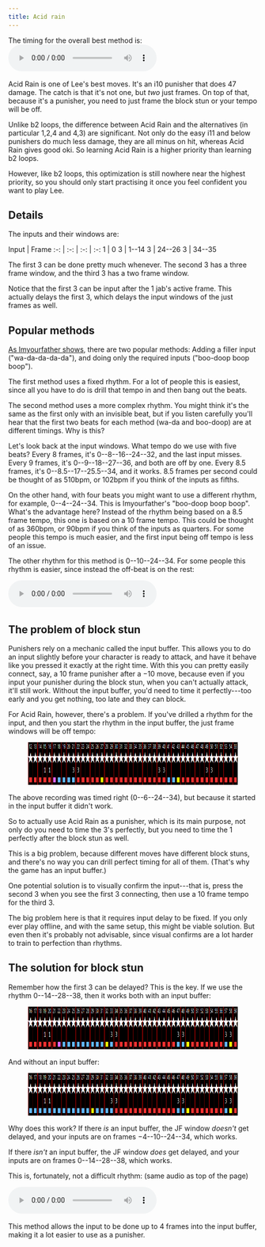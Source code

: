 ```yaml
---
title: Acid rain
---
```


The timing for the overall best method is:
<audio controls loop src="/assets/sounds/acid-delay.mp3">
  Your browser does not support the audio element.
</audio>

Acid Rain is one of Lee's best moves. It's an i10 punisher that does 47
damage. The catch is that it's not one, but *two* just frames. On top of that,
because it's a punisher, you need to just frame the block stun or your tempo
will be off.

Unlike b2 loops, the difference between Acid Rain and the alternatives (in
particular 1,2,4 and 4,3) are significant. Not only do the easy i11 and below
punishers do much less damage, they are all minus on hit, whereas Acid
Rain gives good oki. So learning Acid Rain is a higher priority than learning
b2 loops.

However, like b2 loops, this optimization is still nowhere near the highest
priority, so you should only start practising it once you feel confident you
want to play Lee.

## Details

The inputs and their windows are:

Input | Frame
:-: | :-: | :-: | :-:
1 | 0
3 | 1--14
3 | 24--26
3 | 34--35

The first 3 can be done pretty much whenever. The second 3 has a three frame
window, and the third 3 has a two frame window.

Notice that the first 3 can be input after the 1 jab's active frame. This
actually delays the first 3, which delays the input windows of the just frames
as well.

## Popular methods

[As Imyourfather shows](https://www.youtube.com/watch?v=dd9gHRheRvQ), there
are two popular methods: Adding a filler input ("wa-da-da-da-da"), and doing
only the required inputs ("boo-doop boop boop").

The first method uses a fixed rhythm. For a lot of people this is easiest,
since all you have to do is drill that tempo in and then bang out the beats.

The second method uses a more complex rhythm. You might think it's the same as
the first only with an invisible beat, but if you listen carefully you'll hear
that the first two beats for each method (wa-da and boo-doop) are at different
timings. Why is this?

Let's look back at the input windows. What tempo do we use with five beats?
Every 8 frames, it's 0--8--16--24--32, and the last input misses. Every 9
frames, it's 0--9--18--27--36, and both are off by one. Every 8.5 frames, it's
0--8.5--17--25.5--34, and it works. 8.5 frames per second could be thought of
as 510bpm, or 102bpm if you think of the inputs as fifths.

On the other hand, with four beats you might want to use a different rhythm,
for example, 0--4--24--34. This is Imyourfather's "boo-doop boop boop". What's
the advantage here? Instead of the rhythm being based on a 8.5 frame tempo,
this one is based on a 10 frame tempo. This could be thought of as 360bpm, or
90bpm if you think of the inputs as quarters. For some people this tempo is
much easier, and the first input being off tempo is less of an issue.

The other rhythm for this method is 0--10--24--34. For some people this rhythm
is easier, since instead the off-beat is on the rest:

<audio controls loop src="/assets/sounds/acid-regular.mp3">
  Your browser does not support the audio element.
</audio>

## The problem of block stun

Punishers rely on a mechanic called the input buffer. This allows you to do an
input slightly before your character is ready to attack, and have it behave
like you pressed it exactly at the right time. With this you can pretty easily
connect, say, a 10 frame punisher after a &minus;10 move, because even if you
input your punisher during the block stun, when you can't actually attack,
it'll still work. Without the input buffer, you'd need to time it
perfectly---too early and you get nothing, too late and they can block.

For Acid Rain, however, there's a problem. If you've drilled a rhythm for the
input, and then you start the rhythm in the input buffer, the just frame
windows will be off tempo:

<figure markdown="0"><img src="/assets/images/acid-regular-buffer.png" height="86"></figure>

The above recording was timed right (0--6--24--34), but because it started in
the input buffer it didn't work.

So to actually use Acid Rain as a punisher, which is its main purpose, not
only do you need to time the 3's perfectly, but you need to time the 1
perfectly after the block stun as well.

This is a big problem, because different moves have different block stuns, and
there's no way you can drill perfect timing for all of them. (That's why the
game has an input buffer.)

One potential solution is to visually confirm the input---that is, press the
second 3 when you see the first 3 connecting, then use a 10 frame tempo for
the third 3.

The big problem here is that it requires input delay to be fixed. If you only
ever play offline, and with the same setup, this might be viable solution. But
even then it's probably not advisable, since visual confirms are a lot harder
to train to perfection than rhythms.

## The solution for block stun

Remember how the first 3 can be delayed? This is the key. If we use the rhythm
0--14--28--38, then it works both with an input buffer:

<figure markdown="0"><img src="/assets/images/acid-delay-buffer.png" height="86"></figure>

And without an input buffer:

<figure markdown="0"><img src="/assets/images/acid-delay.png" height="86"></figure>

Why does this work? If there *is* an input buffer, the JF window *doesn't* get
delayed, and your inputs are on frames &minus;4--10--24--34, which works.

If there *isn't* an input buffer, the JF window *does* get delayed, and your
inputs are on frames 0--14--28--38, which works.

This is, fortunately, not a difficult rhythm: (same audio as top of the page)

<audio controls loop src="/assets/sounds/acid-delay.mp3">
  Your browser does not support the audio element.
</audio>

This method allows the input to be done up to 4 frames into the input buffer,
making it a lot easier to use as a punisher.
